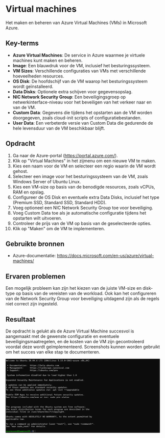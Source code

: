 # Virtual machines
Het maken en beheren van Azure Virtual Machines (VMs) in Microsoft Azure.

## Key-terms
- **Azure Virtual Machines**: De service in Azure waarmee je virtuele machines kunt maken en beheren.
- **Image**: Een blauwdruk voor de VM, inclusief het besturingssysteem.
- **VM Sizes**: Verschillende configuraties van VMs met verschillende hoeveelheden resources.
- **OS Disk**: De hoofdschijf van de VM waarop het besturingssysteem wordt geïnstalleerd.
- **Data Disks**: Optionele extra schijven voor gegevensopslag.
- **NIC Network Security Group**: Een beveiligingsgroep op netwerkinterface-niveau voor het beveiligen van het verkeer naar en van de VM.
- **Custom Data**: Gegevens die tijdens het opstarten aan de VM worden doorgegeven, zoals cloud-init scripts of configuratiebestanden.
- **User Data**: Een verbeterde versie van Custom Data die gedurende de hele levensduur van de VM beschikbaar blijft.

## Opdracht
1. Ga naar de Azure-portal (https://portal.azure.com/).
2. Klik op "Virtual Machines" in het zijmenu om een nieuwe VM te maken.
3. Kies een naam voor de VM en selecteer een regio waarin de VM wordt gehost.
4. Selecteer een image voor het besturingssysteem van de VM, zoals Windows Server of Ubuntu Linux.
5. Kies een VM-size op basis van de benodigde resources, zoals vCPUs, RAM en opslag.
6. Configureer de OS Disk en eventuele extra Data Disks, inclusief het type (Premium SSD, Standard SSD, Standard HDD).
7. Voeg optioneel een NIC Network Security Group toe voor beveiliging.
8. Voeg Custom Data toe als je automatische configuratie tijdens het opstarten wilt uitvoeren.
9. Controleer de prijs van de VM op basis van de geselecteerde opties.
10. Klik op "Maken" om de VM te implementeren.

## Gebruikte bronnen
- Azure-documentatie: https://docs.microsoft.com/en-us/azure/virtual-machines/

## Ervaren problemen
Een mogelijk probleem kan zijn het kiezen van de juiste VM-size en disk-type op basis van de vereisten van de workload. Ook kan het configureren van de Network Security Group voor beveiliging uitdagend zijn als de regels niet correct zijn ingesteld.

## Resultaat
De opdracht is gelukt als de Azure Virtual Machine succesvol is aangemaakt met de gewenste configuratie en eventuele beveiligingsmaatregelen, en de kosten van de VM zijn gecontroleerd voordat deze wordt geïmplementeerd. Screenshots kunnen worden gebruikt om het succes van elke stap te documenteren.

![error](https://github.com/techgrounds/cloud-assignments-hollowearthyes/blob/fba43c11dfb824da25d65306b49e93618dd3fb23/00_includes/Azure%20week%201/vm/Schermafbeelding%202024-04-30%20113912.png)